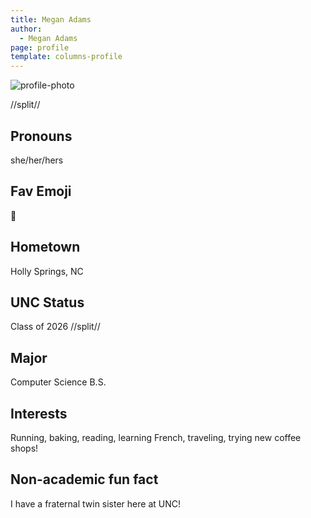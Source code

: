 ```yaml
---
title: Megan Adams
author:
  - Megan Adams
page: profile
template: columns-profile
---
```


![profile-photo](../../../static/profile-photos/adamdmeg.jpg)

//split//

## Pronouns

she/her/hers

## Fav Emoji

💌

## Hometown

Holly Springs, NC

## UNC Status

Class of 2026
//split//

## Major

Computer Science B.S.

## Interests

Running, baking, reading, learning French, traveling, trying new coffee shops!

## Non-academic fun fact

I have a fraternal twin sister here at UNC!